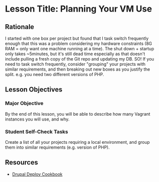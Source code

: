 # Lesson Title: Planning Your VM Use

## Rationale

I started with one box per project but found that I task switch frequently enough that this was a problem considering my hardware constraints (8G RAM = only want one machine running at a time). The shut down + startup only takes ~5minutes, but it's still dead time especially as that doesn't include pulling a fresh copy of the Git repo and updating my DB. SO! If you need to task switch frequently, consider "grouping" your projects with similar requirements, and then breaking out new boxes as you justify the split. e.g. you need two different versions of PHP.

## Lesson Objectives

### Major Objective

By the end of this lesson, you will be able to describe how many Vagrant instances you will use, and why.

### Student Self-Check Tasks

Create a list of all your projects requiring a local environment, and group them into similar requirements (e.g. version of PHP).


## Resources

- [Drupal Deploy Cookbook](https://github.com/evolvingweb/chef-deploy-drupal)
